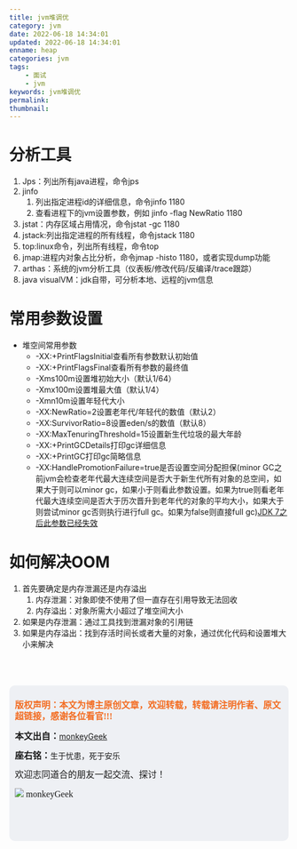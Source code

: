 ```yaml
---
title: jvm堆调优
category: jvm
date: 2022-06-18 14:34:01
updated: 2022-06-18 14:34:01
enname: heap
categories: jvm
tags:
	- 面试
	- jvm
keywords: jvm堆调优
permalink:
thumbnail:
---
```


# 分析工具

1. Jps：列出所有java进程，命令jps
2. jinfo
   1. 列出指定进程id的详细信息，命令jinfo 1180
   2. 查看进程下的jvm设置参数，例如 jinfo -flag NewRatio 1180
3. jstat：内存区域占用情况，命令jstat -gc 1180
4. jstack:列出指定进程的所有线程，命令jstack 1180
5. top:linux命令，列出所有线程，命令top
6. jmap:进程内对象占比分析，命令jmap -histo 1180，或者实现dump功能
7. arthas：系统的jvm分析工具（仪表板/修改代码/反编译/trace跟踪）
8. java visualVM：jdk自带，可分析本地、远程的jvm信息



# 常用参数设置

- 堆空间常用参数
  - -XX:+PrintFlagsInitial查看所有参数默认初始值
  - -XX:+PrintFlagsFinal查看所有参数的最终值
  - -Xms100m设置堆初始大小（默认1/64）
  - -Xmx100m设置堆最大值（默认1/4）
  - -Xmn10m设置年轻代大小
  - -XX:NewRatio=2设置老年代/年轻代的数值（默认2）
  - -XX:SurvivorRatio=8设置eden/s的数值（默认8）
  - -XX:MaxTenuringThreshold=15设置新生代垃圾的最大年龄
  - -XX:+PrintGCDetails打印gc详细信息
  - -XX:+PrintGC打印gc简略信息
  - -XX:HandlePromotionFailure=true是否设置空间分配担保(minor GC之前jvm会检查老年代最大连续空间是否大于新生代所有对象的总空间，如果大于则可以minor gc，如果小于则看此参数设置。如果为true则看老年代最大连续空间是否大于历次晋升到老年代的对象的平均大小，如果大于则尝试minor gc否则执行进行full gc。如果为false则直接full gc)<u>JDK 7之后此参数已经失效</u>



# 如何解决OOM

1. 首先要确定是内存泄漏还是内存溢出
   1. 内存泄漏：对象即使不使用了但一直存在引用导致无法回收
   2. 内存溢出：对象所需大小超过了堆空间大小
2. 如果是内存泄漏：通过工具找到泄漏对象的引用链
3. 如果是内存溢出：找到存活时间长或者大量的对象，通过优化代码和设置堆大小来解决





</br>

</br>

</br>

<script>
var _hmt = _hmt || [];
(function() {
  var hm = document.createElement("script");
  hm.src = "https://hm.baidu.com/hm.js?2f798e6b269c8a40f12bef25d7f1876d";
  var s = document.getElementsByTagName("script")[0]; 
  s.parentNode.insertBefore(hm, s);
})();
</script>

<div style="height:260px; background-color:rgb(238,240,244); padding:10px;border-radius:10px;">
    <p style="color:#f36c21;font:bold 16px/20px 'kaiTi';">
      版权声明：本文为博主原创文章，欢迎转载，转载请注明作者、原文超链接，感谢各位看官!!!
    </p>
    <p>
      <span style="font:bold 16px/20px 'kaiTi';">本文出自：</span><a href="https://monkeyGeek369.github.io">monkeyGeek</a> 
    </p>
    <p>
      <span style="font:bold 16px/20px 'kaiTi';">座右铭：</span><span>生于忧患，死于安乐</span> 
    </p>
    <p>
      <span style="font:16px/20px 'kaiTi';">欢迎志同道合的朋友一起交流、探讨！</span> 
    </p>
    <img style="height:auto; width:auto;flot:left;" src="../../../../image/monkey64.png" /><span style="font:16px/20px 'kaiTi';flot:left;">   monkeyGeek</span>


